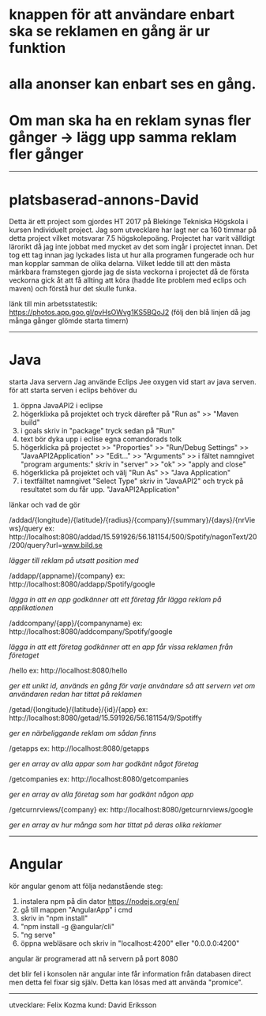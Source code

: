 # knappen för att användare enbart ska se reklamen en gång är ur funktion
# alla anonser kan enbart ses en gång. 
# Om man ska ha en reklam synas fler gånger -> lägg upp samma reklam fler gånger
-------------------------------------
# platsbaserad-annons-David

Detta är ett project som gjordes HT 2017 på Blekinge Tekniska Högskola i kursen Individuelt project. 
Jag som utvecklare har lagt ner ca 160 timmar på detta project vilket motsvarar 7.5 högskolepoäng.
Projectet har varit välldigt lärorikt då jag inte jobbat med mycket av det som ingår i projectet innan.
Det tog ett tag innan jag lyckades lista ut hur alla programen fungerade och hur man kopplar samman de olika delarna. Vilket ledde till att den mästa märkbara framstegen gjorde jag de sista veckorna i projectet då de första veckorna gick åt att få allting att köra (hadde lite problem med eclips och maven) och förstå hur det skulle funka. 

länk till min arbetsstatestik: https://photos.app.goo.gl/pvHsOWvg1KS5BQoJ2
(följ den blå linjen då jag många gånger glömde starta timern)

-------------------------------------
# Java

starta Java servern
Jag använde Eclips Jee oxygen vid start av java serven. för att starta serven i eclips behöver du
1. öppna JavaAPI2 i eclipse
2. högerklixka på projektet och tryck därefter på "Run as" >> "Maven build"
3. i goals skriv in "package" tryck sedan på "Run"
4. text bör dyka upp i eclise egna comandorads tolk
5. högerklicka på projectet >>  "Proporties" >> "Run/Debug Settings" >>  "JavaAPI2Application" >> "Edit..." >> "Arguments" >> i fältet namngivet  "program arguments:" skriv in "server" >> "ok" >> "apply and close"
6. högerklicka på projektet och välj "Run As" >> "Java Application" 
7. i textfälltet namngivet "Select Type" skriv in "JavaAPI2" och tryck på resultatet som du får upp. "JavaAPI2Application"


länkar och vad de gör

/addad/{longitude}/{latitude}/{radius}/{company}/{summary}/{days}/{nrViews}/query
ex: http://localhost:8080/addad/15.591926/56.181154/500/Spotify/nagonText/20/200/query?url=www.bild.se

*lägger till reklam på utsatt position med*


/addapp/{appname}/{company}
ex:  http://localhost:8080/addapp/Spotify/google

*lägga in att en app godkänner att ett företag får lägga reklam på applikationen*


/addcompany/{app}/{companyname}
ex: http://localhost:8080/addcompany/Spotify/google

*lägga in att ett företag godkänner att en app får vissa reklamen från företaget*


/hello
ex: http://localhost:8080/hello

*ger ett unikt id, används en gång för varje användare så att servern vet om användaren redan har tittat på reklamen*


/getad/{longitude}/{latitude}/{id}/{app}
ex: http://localhost:8080/getad/15.591926/56.181154/9/Spotiffy

*ger en närbeliggande reklam om sådan finns*


/getapps
ex: http://localhost:8080/getapps

*ger en array av alla appar som har godkänt något företag*


/getcompanies
ex: http://localhost:8080/getcompanies

*ger en array av alla företag som har godkänt någon app*


/getcurnrviews/{company}
ex: http://localhost:8080/getcurnrviews/google

*ger en array av hur många som har tittat på deras olika reklamer*


-------------------------------------

# Angular

kör angular genom att följa nedanstående steg:
1. instalera npm på din dator https://nodejs.org/en/
2. gå till mappen "AngularApp" i cmd
2. skriv in "npm install"
3. "npm install -g @angular/cli"
4. "ng serve"
5. öppna webläsare och skriv in "localhost:4200" eller "0.0.0.0:4200"


angular är programerad att nå servern på port 8080

det blir fel i konsolen när angular inte får information från databasen direct men detta fel fixar sig själv. Detta kan lösas med att använda "promice".

--------------------------------------

utvecklare: Felix Kozma
kund: David Eriksson

